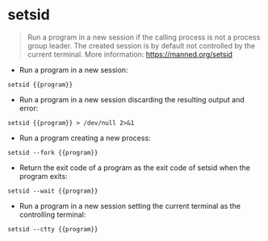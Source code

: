 # setsid

> Run a program in a new session if the calling process is not a process group leader.
> The created session is by default not controlled by the current terminal.
> More information: <https://manned.org/setsid>

- Run a program in a new session:

`setsid {{program}}`

- Run a program in a new session discarding the resulting output and error:

`setsid {{program}} > /dev/null 2>&1`

- Run a program creating a new process:

`setsid --fork {{program}}`

- Return the exit code of a program as the exit code of setsid when the program exits:

`setsid --wait {{program}}`

- Run a program in a new session setting the current terminal as the controlling terminal:

`setsid --ctty {{program}}`

